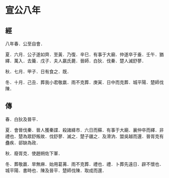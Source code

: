 # 宣公八年
## 經

八年春．公至自會．

夏．六月．公子遂如齊．至黃．乃復．辛巳．有事于大廟．仲遂卒于垂．壬午．猶繹．萬入．去籥．戊子．夫人嬴氏薨．晉師．白狄．伐秦．楚人滅舒蓼．

秋．七月．甲子．日有食之．既．

冬．十月．己丑．葬我小君敬嬴．雨不克葬．庚寅．日中而克葬．城平陽．楚師伐陳．

## 傳

春．白狄及晉平．

夏．會晉伐秦．晉人獲秦諜．殺諸絳市．六日而蘇．有事于大廟．襄仲卒而繹．非禮也．楚為眾舒叛故．伐舒蓼．滅之．楚子疆之．及滑汭．盟吳越而還．晉胥克有蠱疾．郤缺為政．

秋．廢胥克．使趙朔佐下軍．

冬．葬敬嬴．旱無麻．始用葛茀．雨不克葬．禮也．禮．卜葬先遠日．辟不懷也．城平陽．書時也．陳及晉平．楚師伐陳．取成而還．

